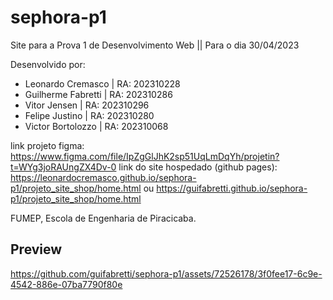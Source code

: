 # sephora-p1
Site para a Prova 1 de Desenvolvimento Web || Para o dia 30/04/2023

Desenvolvido por:
- Leonardo Cremasco | RA: 202310228
- Guilherme Fabretti | RA: 202310286
- Vitor Jensen | RA: 202310296
- Felipe Justino | RA: 202310280
- Victor Bortolozzo | RA: 202310068

link projeto figma: https://www.figma.com/file/IpZgGlJhK2sp51UqLmDqYh/projetin?t=WYg3joRAUngZX4Dv-0
link do site hospedado (github pages): https://leonardocremasco.github.io/sephora-p1/projeto_site_shop/home.html ou https://guifabretti.github.io/sephora-p1/projeto_site_shop/home.html

FUMEP, Escola de Engenharia de Piracicaba.

## Preview

https://github.com/guifabretti/sephora-p1/assets/72526178/3f0fee17-6c9e-4542-886e-07ba7790f80e

